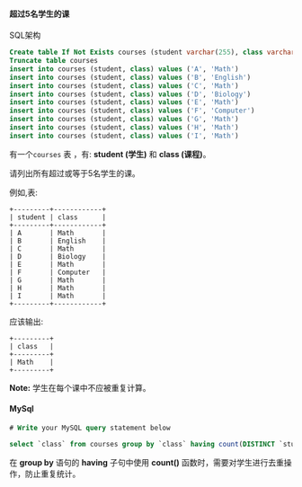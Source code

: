 #### 超过5名学生的课

SQL架构

```sql
Create table If Not Exists courses (student varchar(255), class varchar(255))
Truncate table courses
insert into courses (student, class) values ('A', 'Math')
insert into courses (student, class) values ('B', 'English')
insert into courses (student, class) values ('C', 'Math')
insert into courses (student, class) values ('D', 'Biology')
insert into courses (student, class) values ('E', 'Math')
insert into courses (student, class) values ('F', 'Computer')
insert into courses (student, class) values ('G', 'Math')
insert into courses (student, class) values ('H', 'Math')
insert into courses (student, class) values ('I', 'Math')
```

有一个`courses` 表 ，有: **student (学生)** 和 **class (课程)**。

请列出所有超过或等于5名学生的课。

例如,表:

```
+---------+------------+
| student | class      |
+---------+------------+
| A       | Math       |
| B       | English    |
| C       | Math       |
| D       | Biology    |
| E       | Math       |
| F       | Computer   |
| G       | Math       |
| H       | Math       |
| I       | Math       |
+---------+------------+
```

应该输出:

```
+---------+
| class   |
+---------+
| Math    |
+---------+
```

**Note:**
 学生在每个课中不应被重复计算。

#### MySql

```sql
# Write your MySQL query statement below

select `class` from courses group by `class` having count(DISTINCT `student`) >= 5
```

在 **group by** 语句的 **having** 子句中使用 **count()** 函数时，需要对学生进行去重操作，防止重复统计。